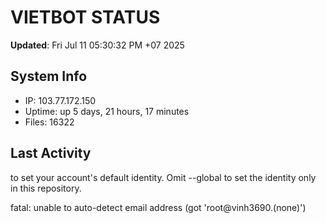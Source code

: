 # VIETBOT STATUS
**Updated**: Fri Jul 11 05:30:32 PM +07 2025

## System Info
- IP: 103.77.172.150
- Uptime: up 5 days, 21 hours, 17 minutes
- Files: 16322

## Last Activity

to set your account's default identity.
Omit --global to set the identity only in this repository.

fatal: unable to auto-detect email address (got 'root@vinh3690.(none)')
